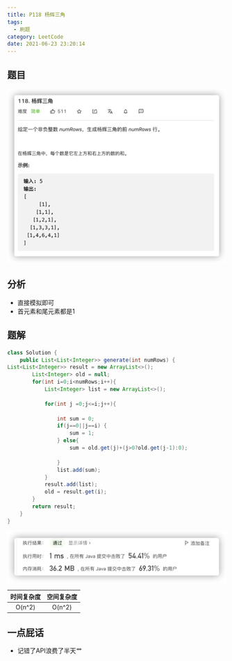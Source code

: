 ```yaml
---
title: P118 杨辉三角
tags:
  - 刷题
category: LeetCode
date: 2021-06-23 23:20:14
---
```


<!-- more -->

## 题目

![image-20210623232046015](https://raw.githubusercontent.com/C1EYE/figureBed/main/img/20210623232046.png)

## 分析

- 直接模拟即可
- 首元素和尾元素都是1

## 题解

```java
class Solution {
    public List<List<Integer>> generate(int numRows) {
List<List<Integer>> result = new ArrayList<>();
		List<Integer> old = null;
		for(int i=0;i<numRows;i++){
			List<Integer> list = new ArrayList<>();

			for(int j =0;j<=i;j++){

				int sum = 0;
				if(j==0||j==i) {
					sum = 1;
				} else{
					sum = old.get(j)+(j>0?old.get(j-1):0);

				}
				list.add(sum);
			}
			result.add(list);
			old = result.get(i);
		}
		return result;
    }
}
```

![image-20210623232311855](https://raw.githubusercontent.com/C1EYE/figureBed/main/img/20210623232311.png)

| 时间复杂度 | 空间复杂度 |
| :--------: | :--------: |
|    O(n^2)    |    O(n^2)    |



## 一点屁话

- 记错了API浪费了半天艹
